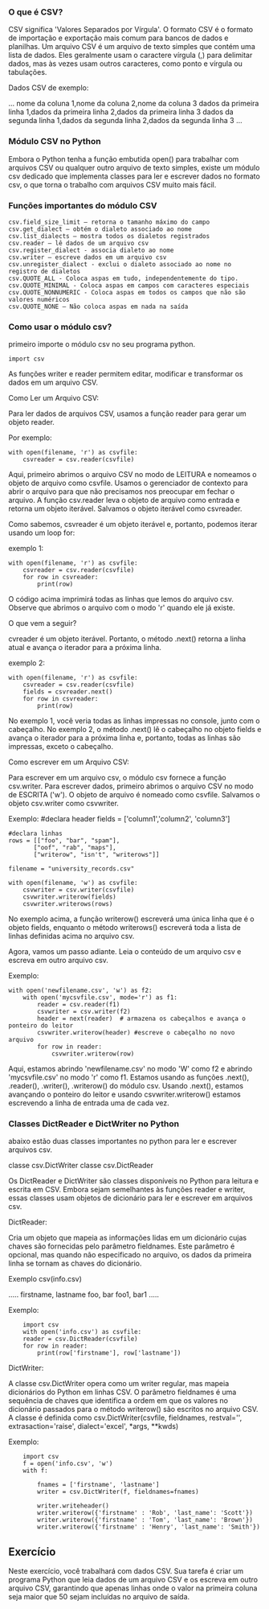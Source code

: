 ### O que é CSV?

CSV significa 'Valores Separados por Vírgula'. O formato CSV é o formato de importação e exportação mais comum para bancos de dados e planilhas. Um arquivo CSV é um arquivo de texto simples que contém uma lista de dados. Eles geralmente usam o caractere vírgula (,) para delimitar dados, mas às vezes usam outros caracteres, como ponto e vírgula ou tabulações.

Dados CSV de exemplo:

...
nome da coluna 1,nome da coluna 2,nome da coluna 3
dados da primeira linha 1,dados da primeira linha 2,dados da primeira linha 3
dados da segunda linha 1,dados da segunda linha 2,dados da segunda linha 3
...

### Módulo CSV no Python

Embora o Python tenha a função embutida open() para trabalhar com arquivos CSV ou qualquer outro arquivo de texto simples, existe um módulo csv dedicado que implementa classes para ler e escrever dados no formato csv, o que torna o trabalho com arquivos CSV muito mais fácil.

### Funções importantes do módulo CSV

    csv.field_size_limit – retorna o tamanho máximo do campo
    csv.get_dialect – obtém o dialeto associado ao nome
    csv.list_dialects – mostra todos os dialetos registrados
    csv.reader – lê dados de um arquivo csv
    csv.register_dialect - associa dialeto ao nome
    csv.writer – escreve dados em um arquivo csv
    csv.unregister_dialect - exclui o dialeto associado ao nome no registro de dialetos
    csv.QUOTE_ALL - Coloca aspas em tudo, independentemente do tipo.
    csv.QUOTE_MINIMAL - Coloca aspas em campos com caracteres especiais
    csv.QUOTE_NONNUMERIC - Coloca aspas em todos os campos que não são valores numéricos
    csv.QUOTE_NONE – Não coloca aspas em nada na saída

### Como usar o módulo csv?

primeiro importe o módulo csv no seu programa python.

    import csv

As funções writer e reader permitem editar, modificar e transformar os dados em um arquivo CSV.

Como Ler um Arquivo CSV:

Para ler dados de arquivos CSV, usamos a função reader para gerar um objeto reader.

Por exemplo:

    with open(filename, 'r') as csvfile:
        csvreader = csv.reader(csvfile)

Aqui, primeiro abrimos o arquivo CSV no modo de LEITURA e nomeamos o objeto de arquivo como csvfile. Usamos o gerenciador de contexto para abrir o arquivo para que não precisamos nos preocupar em fechar o arquivo. A função csv.reader leva o objeto de arquivo como entrada e retorna um objeto iterável. Salvamos o objeto iterável como csvreader.

Como sabemos, csvreader é um objeto iterável e, portanto, podemos iterar usando um loop for:

exemplo 1:

    with open(filename, 'r') as csvfile:
        csvreader = csv.reader(csvfile)
        for row in csvreader:
            print(row)

O código acima imprimirá todas as linhas que lemos do arquivo csv. Observe que abrimos o arquivo com o modo 'r' quando ele já existe.

O que vem a seguir?

cvreader é um objeto iterável. Portanto, o método .next() retorna a linha atual e avança o iterador para a próxima linha.

exemplo 2:

    with open(filename, 'r') as csvfile:
        csvreader = csv.reader(csvfile)
        fields = csvreader.next()
        for row in csvreader:
            print(row)

No exemplo 1, você veria todas as linhas impressas no console, junto com o cabeçalho. No exemplo 2, o método .next() lê o cabeçalho no objeto fields e avança o iterador para a próxima linha e, portanto, todas as linhas são impressas, exceto o cabeçalho.

Como escrever em um Arquivo CSV:

Para escrever em um arquivo csv, o módulo csv fornece a função csv.writer. Para escrever dados, primeiro abrimos o arquivo CSV no modo de ESCRITA ('w'). O objeto de arquivo é nomeado como csvfile. Salvamos o objeto csv.writer como csvwriter.

Exemplo:
    #declara header
    fields = ['column1','column2', 'column3']

    #declara linhas
    rows = [["foo", "bar", "spam"],
           ["oof", "rab", "maps"],
           ["writerow", "isn't", "writerows"]]

    filename = "university_records.csv"
    
    with open(filename, 'w') as csvfile:
        csvwriter = csv.writer(csvfile)
        csvwriter.writerow(fields)
        csvwriter.writerows(rows)

No exemplo acima, a função writerow() escreverá uma única linha que é o objeto fields, enquanto o método writerows() escreverá toda a lista de linhas definidas acima no arquivo csv.

Agora, vamos um passo adiante. Leia o conteúdo de um arquivo csv e escreva em outro arquivo csv.

Exemplo:

    with open('newfilename.csv', 'w') as f2:
        with open('mycsvfile.csv', mode='r') as f1:
            reader = csv.reader(f1)
            csvwriter = csv.writer(f2)
            header = next(reader)  # armazena os cabeçalhos e avança o ponteiro do leitor
            csvwriter.writerow(header) #escreve o cabeçalho no novo arquivo
            for row in reader:
                csvwriter.writerow(row)

Aqui, estamos abrindo 'newfilename.csv' no modo 'W' como f2 e abrindo 'mycsvfile.csv' no modo 'r' como f1. Estamos usando as funções .next(), .reader(), .writer(), .writerow() do módulo csv. Usando .next(), estamos avançando o ponteiro do leitor e usando csvwriter.writerow() estamos escrevendo a linha de entrada uma de cada vez.

### Classes DictReader e DictWriter no Python

abaixo estão duas classes importantes no python para ler e escrever arquivos csv.

classe csv.DictWriter
classe csv.DictReader

Os DictReader e DictWriter são classes disponíveis no Python para leitura e escrita em CSV. Embora sejam semelhantes às funções reader e writer, essas classes usam objetos de dicionário para ler e escrever em arquivos csv.

DictReader:

Cria um objeto que mapeia as informações lidas em um dicionário cujas chaves são fornecidas pelo parâmetro fieldnames. Este parâmetro é opcional, mas quando não especificado no arquivo, os dados da primeira linha se tornam as chaves do dicionário.

Exemplo csv(info.csv)

.....
firstname, lastname
foo, bar
foo1, bar1
.....

Exemplo:

        import csv
        with open('info.csv') as csvfile:
        reader = csv.DictReader(csvfile)
        for row in reader:
            print(row['firstname'], row['lastname'])

DictWriter:

A classe csv.DictWriter opera como um writer regular, mas mapeia dicionários do Python em linhas CSV. O parâmetro fieldnames é uma sequência de chaves que identifica a ordem em que os valores no dicionário passados para o método writerow() são escritos no arquivo CSV. A classe é definida como csv.DictWriter(csvfile, fieldnames, restval='', extrasaction='raise', dialect='excel', *args, **kwds)

Exemplo:

        import csv
        f = open('info.csv', 'w')
        with f:
            
            fnames = ['firstname', 'lastname']
            writer = csv.DictWriter(f, fieldnames=fnames)    

            writer.writeheader()
            writer.writerow({'firstname' : 'Rob', 'last_name': 'Scott'})
            writer.writerow({'firstname' : 'Tom', 'last_name': 'Brown'})
            writer.writerow({'firstname' : 'Henry', 'last_name': 'Smith'})

Exercício
--------

Neste exercício, você trabalhará com dados CSV. Sua tarefa é criar um programa Python que leia dados de um arquivo CSV e os escreva em outro arquivo CSV, garantindo que apenas linhas onde o valor na primeira coluna seja maior que 50 sejam incluídas no arquivo de saída.